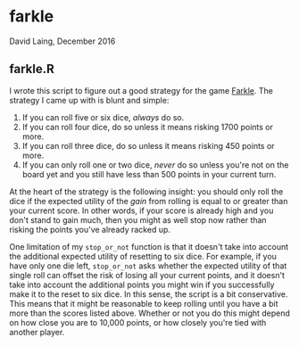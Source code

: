 # farkle

David Laing, December 2016

## farkle.R

I wrote this script to figure out a good strategy for the game [Farkle](https://en.wikipedia.org/wiki/Farkle). The strategy I came up with is blunt and simple:

1. If you can roll five or six dice, *always* do so.
2. If you can roll four dice, do so unless it means risking 1700 points or more.
3. If you can roll three dice, do so unless it means risking 450 points or more.
4. If you can only roll one or two dice, *never* do so unless you're not on the board yet and you still have less than 500 points in your current turn.

At the heart of the strategy is the following insight: you should only roll the dice if the expected utility of the *gain* from rolling is equal to or greater than your current score. In other words, if your score is already high and you don't stand to gain much, then you might as well stop now rather than risking the points you've already racked up.

One limitation of my `stop_or_not` function is that it doesn't take into account the additional expected utility of resetting to six dice. For example, if you have only one die left, `stop_or_not` asks whether the expected utility of that single roll can offset the risk of losing all your current points, and it doesn't take into account the additional points you might win if you successfully make it to the reset to six dice. In this sense, the script is a bit conservative. This means that it might be reasonable to keep rolling until you have a bit more than the scores listed above. Whether or not you do this might depend on how close you are to 10,000 points, or how closely you're tied with another player.